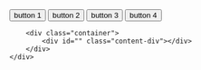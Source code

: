 <html>
<head><meta http-equiv="Content-Type" content="text/html; charset=euc-kr">
    <title></title>
    <link rel="stylesheet" type="text/css" href="/css/style-body.css">
    <link rel="stylesheet" type="text/css" href="//fonts.googleapis.com/css?family=Merriweather" />
</head>
<body>
    <div class="content">
        <div class="header"></div>
        <div class="tab">
            <button class="tablinks" onclick="openTab(event, '')" id="defaultOpen">button 1</button>
            <button class="tablinks" onclick="openTab(event, '')">button 2</button>
            <button class="tablinks" onclick="openTab(event, '')">button 3</button>
            <button class="tablinks" onclick="openTab(event, '')">button 4</button>
        </div>
        
        <div class="container">
            <div id="" class="content-div"></div>
        </div>
    </div>
</body>
</html>
<script src="/scripts/tabchooser.js"></script>
